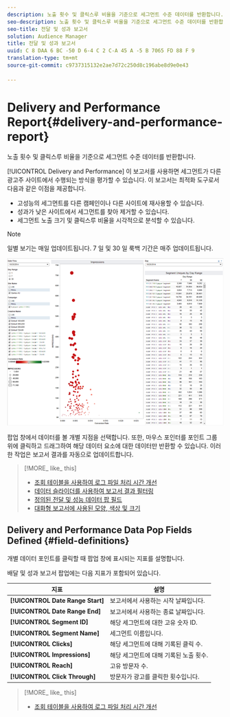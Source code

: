 ```yaml
---
description: 노출 횟수 및 클릭스루 비율을 기준으로 세그먼트 수준 데이터를 반환합니다.
seo-description: 노출 횟수 및 클릭스루 비율을 기준으로 세그먼트 수준 데이터를 반환합니다.
seo-title: 전달 및 성과 보고서
solution: Audience Manager
title: 전달 및 성과 보고서
uuid: C 8 DAA 6 BC -50 D 6-4 C 2 C-A 45 A -5 B 7065 FD 88 F 9
translation-type: tm+mt
source-git-commit: c9737315132e2ae7d72c250d8c196abe8d9e0e43

---
```



# Delivery and Performance Report{#delivery-and-performance-report}

노출 횟수 및 클릭스루 비율을 기준으로 세그먼트 수준 데이터를 반환합니다.

<!-- 

c_delivery_reports.xml

 -->

[!UICONTROL Delivery and Performance] 이 보고서를 사용하면 세그먼트가 다른 광고주 사이트에서 수행되는 방식을 평가할 수 있습니다. 이 보고서는 최적화 도구로서 다음과 같은 이점을 제공합니다.

* 고성능의 세그먼트를 다른 캠페인이나 다른 사이트에 재사용할 수 있습니다.
* 성과가 낮은 사이트에서 세그먼트를 찾아 제거할 수 있습니다.
* 세그먼트 노출 크기 및 클릭스루 비율을 시각적으로 분석할 수 있습니다.

>[!NOTE]
>
>일별 보기는 매일 업데이트됩니다. 7 일 및 30 일 룩백 기간은 매주 업데이트됩니다.

![](assets/deliveryAndPerformanceReportCapture.PNG)

팝업 창에서 데이터를 볼 개별 지점을 선택합니다. 또한, 마우스 포인터를 포인트 그룹 위에 클릭하고 드래그하여 해당 데이터 요소에 대한 데이터만 반환할 수 있습니다. 이러한 작업은 보고서 결과를 자동으로 업데이트합니다.

>[!MORE_ like_ this]
>
>* [조회 테이블을 사용하여 로그 파일 처리 시간 개선](../../reporting/dynamic-reports/lookup-tables.md)
>* [데이터 슬라이더를 사용하여 보고서 결과 필터링](../../reporting/dynamic-reports/data-sliders.md)
>* [정의된 전달 및 성능 데이터 팝 필드](../../reporting/dynamic-reports/delivery-performance-report.md#field-definitions)
>* [대화형 보고서에 사용된 모양, 색상 및 크기](../../reporting/dynamic-reports/interactive-report-technology.md#shapes-colors-sizes)


## Delivery and Performance Data Pop Fields Defined {#field-definitions}

개별 데이터 포인트를 클릭할 때 팝업 창에 표시되는 지표를 설명합니다.

<!-- 

r_delivery_data_pop.xml

 -->

배달 및 성과 보고서 팝업에는 다음 지표가 포함되어 있습니다.

| 지표 | 설명 |
|---|---|
| **[!UICONTROL Date Range Start]** | 보고서에서 사용하는 시작 날짜입니다. |
| **[!UICONTROL Date Range End]** | 보고서에서 사용하는 종료 날짜입니다. |
| **[!UICONTROL Segment ID]** | 해당 세그먼트에 대한 고유 숫자 ID. |
| **[!UICONTROL Segment Name]** | 세그먼트 이름입니다. |
| **[!UICONTROL Clicks]** | 해당 세그먼트에 대해 기록된 클릭 수. |
| **[!UICONTROL Impressions]** | 해당 세그먼트에 대해 기록된 노출 횟수. |
| **[!UICONTROL Reach]** | 고유 방문자 수. |
| **[!UICONTROL Click Through]** | 방문자가 광고를 클릭한 횟수입니다. |

>[!MORE_ like_ this]
>
>* [조회 테이블을 사용하여 로그 파일 처리 시간 개선](../../reporting/dynamic-reports/lookup-tables.md)

